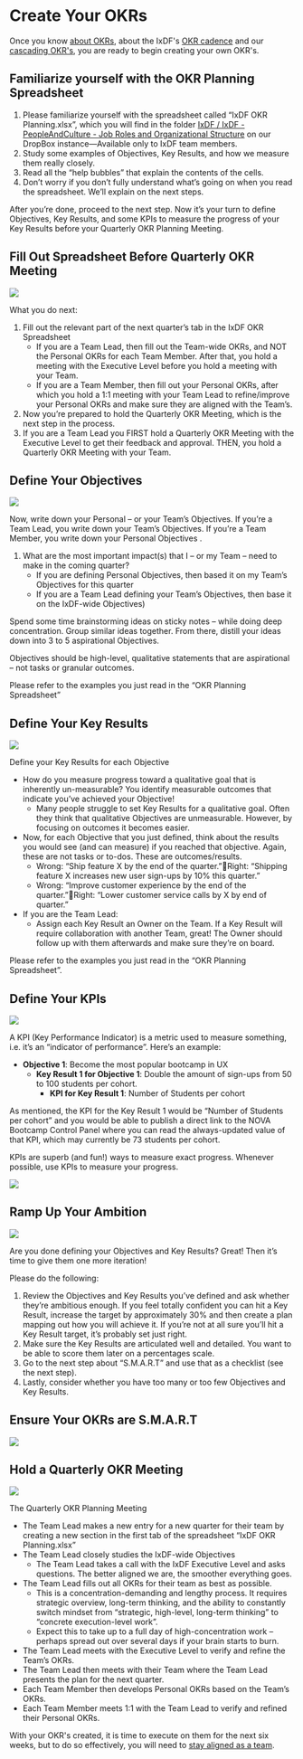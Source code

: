 # Create Your OKRs

Once you know [about OKRs](/coordinate-efforts/why-okrs.md), about the IxDF's [OKR cadence](/coordinate-efforts/okr-cadence.md) and our [cascading OKR's](/coordinate-efforts/cascading-okrs.md), you are ready to begin creating your own OKR's.

## Familiarize yourself with the OKR Planning Spreadsheet

1. Please familiarize yourself with the spreadsheet called “IxDF OKR Planning.xlsx”, which you will find in the folder [IxDF / IxDF - PeopleAndCulture - Job Roles and Organizational Structure](https://www.dropbox.com/home/IxDF%20-%20PeopleAndCulture%20-%20Job%20Roles%20and%20Organizational%20Structure) on our DropBox instance—Available only to IxDF team members.
2. Study some examples of Objectives, Key Results, and how we measure them really closely.
3. Read all the “help bubbles” that explain the contents of the cells.
4. Don’t worry if you don’t fully understand what’s going on when you read the spreadsheet. We’ll explain on the next steps.

After you’re done, proceed to the next step. Now it’s your turn to define Objectives, Key Results, and some KPIs to measure the progress of your Key Results before your Quarterly OKR Planning Meeting.

## Fill Out Spreadsheet Before Quarterly OKR Meeting

![](../images/27-okr-spreadsheet-part-1.svg)

What you do next:

1. Fill out the relevant part of the next quarter’s tab in the IxDF OKR Spreadsheet
    - If you are a Team Lead, then fill out the Team-wide OKRs, and NOT the Personal OKRs for each Team Member. After that, you hold a meeting with the Executive Level before you hold a meeting with your Team.
    - If you are a Team Member, then fill out your Personal OKRs, after which you hold a 1:1 meeting with your Team Lead to refine/improve your Personal OKRs and make sure they are aligned with the Team’s.
2. Now you’re prepared to hold the Quarterly OKR Meeting, which is the next step in the process.
3. If you are a Team Lead you FIRST hold a Quarterly OKR Meeting with the Executive Level to get their feedback and approval. THEN, you hold a Quarterly OKR Meeting with your Team.

## Define Your Objectives

![](../images/28-okr-spreadsheet-part-2.svg)

Now, write down your Personal – or your Team’s Objectives. If you’re a Team Lead, you write down your Team’s Objectives. If you’re a Team Member, you write down your Personal Objectives .

1. What are the most important impact(s) that I – or my Team – need to make in the coming quarter?
    - If you are defining Personal Objectives, then based it on my Team’s Objectives for this quarter
    - If you are a Team Lead defining your Team’s Objectives, then base it on the IxDF-wide Objectives)

Spend some time brainstorming ideas on sticky notes – while doing deep concentration. Group similar ideas together. From there, distill your ideas down into 3 to 5 aspirational Objectives.

Objectives should be high-level, qualitative statements that are aspirational – not tasks or granular outcomes.

Please refer to the examples you just read in the “OKR Planning Spreadsheet”

## Define Your Key Results

![](../images/29-okr-spreadsheet-part-3.svg)

Define your Key Results for each Objective

-   How do you measure progress toward a qualitative goal that is inherently un-measurable? You identify measurable outcomes that indicate you’ve achieved your Objective!
    -   Many people struggle to set Key Results for a qualitative goal. Often they think that qualitative Objectives are unmeasurable. However, by focusing on outcomes it becomes easier.
-   Now, for each Objective that you just defined, think about the results you would see (and can measure) if you reached that objective. Again, these are not tasks or to-dos. These are outcomes/results.
    -   Wrong: “Ship feature X by the end of the quarter.”Right: “Shipping feature X increases new user sign-ups by 10% this quarter.”
    -   Wrong: “Improve customer experience by the end of the quarter.”Right: “Lower customer service calls by X by end of quarter.”
-   If you are the Team Lead:
    -   Assign each Key Result an Owner on the Team. If a Key Result will require collaboration with another Team, great! The Owner should follow up with them afterwards and make sure they’re on board.

Please refer to the examples you just read in the “OKR Planning Spreadsheet”.

## Define Your KPIs

![](../images/30-okr-spreadsheet-part-4.svg)

A KPI (Key Performance Indicator) is a metric used to measure something, i.e. it’s an “indicator of performance”. Here’s an example:

-   **Objective 1**: Become the most popular bootcamp in UX
    -   **Key Result 1 for Objective 1**: Double the amount of sign-ups from 50 to 100 students per cohort.
        -   **KPI for Key Result 1**: Number of Students per cohort

As mentioned, the KPI for the Key Result 1 would be “Number of Students per cohort” and you would be able to publish a direct link to the NOVA Bootcamp Control Panel where you can read the always-updated value of that KPI, which may currently be 73 students per cohort.

KPIs are superb (and fun!) ways to measure exact progress. Whenever possible, use KPIs to measure your progress.

![](../images/22-okr-checklist.svg)

## Ramp Up Your Ambition

![](../images/31-okr-spreadsheet-part-5.svg)

Are you done defining your Objectives and Key Results? Great! Then it’s time to give them one more iteration!

Please do the following:

1. Review the Objectives and Key Results you’ve defined and ask whether they’re ambitious enough. If you feel totally confident you can hit a Key Result, increase the target by approximately 30% and then create a plan mapping out how you will achieve it. If you’re not at all sure you’ll hit a Key Result target, it’s probably set just right.
2. Make sure the Key Results are articulated well and detailed. You want to be able to score them later on a percentages scale.
3. Go to the next step about “S.M.A.R.T” and use that as a checklist (see the next step).
4. Lastly, consider whether you have too many or too few Objectives and Key Results.

## Ensure Your OKRs are S.M.A.R.T

![](../images/33-smart-okrs.svg)

## Hold a Quarterly OKR Meeting

![](../images/34-quarterly-meeting.svg)

The Quarterly OKR Planning Meeting

-   The Team Lead makes a new entry for a new quarter for their team by creating a new section in the first tab of the spreadsheet “IxDF OKR Planning.xlsx”
-   The Team Lead closely studies the IxDF-wide Objectives
    -   The Team Lead takes a call with the IxDF Executive Level and asks questions. The better aligned we are, the smoother everything goes.
-   The Team Lead fills out all OKRs for their team as best as possible.
    -   This is a concentration-demanding and lengthy process. It requires strategic overview, long-term thinking, and the ability to constantly switch mindset from “strategic, high-level, long-term thinking” to “concrete execution-level work”.
    -   Expect this to take up to a full day of high-concentration work – perhaps spread out over several days if your brain starts to burn.
-   The Team Lead meets with the Executive Level to verify and refine the Team’s OKRs.
-   The Team Lead then meets with their Team where the Team Lead presents the plan for the next quarter.
-   Each Team Member then develops Personal OKRs based on the Team’s OKRs.
-   Each Team Member meets 1:1 with the Team Lead to verify and refined their Personal OKRs.

With your OKR's created, it is time to execute on them for the next six weeks, but to do so effectively, you will need to [stay aligned as a team](/coordinate-efforts/stay-aligned-as-a-team.md).
